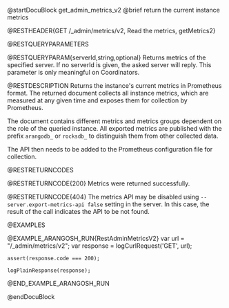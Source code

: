 
@startDocuBlock get_admin_metrics_v2
@brief return the current instance metrics

@RESTHEADER{GET /_admin/metrics/v2, Read the metrics, getMetrics2}

@RESTQUERYPARAMETERS

@RESTQUERYPARAM{serverId,string,optional}
Returns metrics of the specified server. If no serverId is given, the asked
server will reply. This parameter is only meaningful on Coordinators.

@RESTDESCRIPTION
Returns the instance's current metrics in Prometheus format. The
returned document collects all instance metrics, which are measured
at any given time and exposes them for collection by Prometheus.

The document contains different metrics and metrics groups dependent
on the role of the queried instance. All exported metrics are
published with the prefix `arangodb_` or `rocksdb_` to distinguish them from
other collected data.

The API then needs to be added to the Prometheus configuration file
for collection.

@RESTRETURNCODES

@RESTRETURNCODE{200}
Metrics were returned successfully.

@RESTRETURNCODE{404}
The metrics API may be disabled using `--server.export-metrics-api false`
setting in the server. In this case, the result of the call indicates the API
to be not found.

@EXAMPLES

@EXAMPLE_ARANGOSH_RUN{RestAdminMetricsV2}
    var url = "/_admin/metrics/v2";
    var response = logCurlRequest('GET', url);

    assert(response.code === 200);

    logPlainResponse(response);
@END_EXAMPLE_ARANGOSH_RUN

@endDocuBlock
